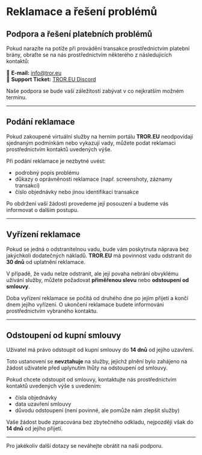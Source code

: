 # Reklamace a řešení problémů

## Podpora a řešení platebních problémů
Pokud narazíte na potíže při provádění transakce prostřednictvím platební brány, obraťte se na nás prostřednictvím některého z následujících kontaktů:

📧 **E-mail:** [info@tror.eu](mailto:info@tror.eu)  
💬 **Support Ticket:** [TROR.EU Discord](https://discord.gg/tror)

Naše podpora se bude vaší záležitostí zabývat v co nejkratším možném termínu.

---

## Podání reklamace
Pokud zakoupené virtuální služby na herním portálu **TROR.EU** neodpovídají sjednaným podmínkám nebo vykazují vady, můžete podat reklamaci prostřednictvím kontaktů uvedených výše.

Při podání reklamace je nezbytné uvést:
- podrobný popis problému
- důkazy o oprávněnosti reklamace (např. screenshoty, záznamy transakcí)
- číslo objednávky nebo jinou identifikaci transakce

Po obdržení vaší žádosti provedeme její posouzení a budeme vás informovat o dalším postupu.

---

## Vyřízení reklamace
Pokud se jedná o odstranitelnou vadu, bude vám poskytnuta náprava bez jakýchkoli dodatečných nákladů. **TROR.EU** má povinnost vadu odstranit do **30 dnů** od uplatnění reklamace.

V případě, že vadu nelze odstranit, ale její povaha nebrání obvyklému užívání služby, můžete požadovat **přiměřenou slevu** nebo **odstoupení od smlouvy**.

Doba vyřízení reklamace se počítá od druhého dne po jejím přijetí a končí dnem jejího vyřízení. O ukončení reklamace budete informováni prostřednictvím vybraného kontaktu.

---

## Odstoupení od kupní smlouvy
Uživatel má právo odstoupit od kupní smlouvy do **14 dnů** od jejího uzavření.

Toto ustanovení se **nevztahuje** na služby, jejichž plnění bylo zahájeno na žádost uživatele před uplynutím lhůty na odstoupení od smlouvy.

Pokud chcete odstoupit od smlouvy, kontaktujte nás prostřednictvím kontaktů uvedených výše s uvedením:
- čísla objednávky
- data uzavření smlouvy
- důvodu odstoupení (není povinné, ale pomůže nám zlepšit služby)

Vaše žádost bude zpracována bez zbytečného odkladu, nejpozději však do **14 dnů** od jejího přijetí.

---

Pro jakékoliv další dotazy se neváhejte obrátit na naši podporu.
